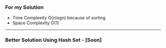 ### For my Solution

- Time Complexity O(nlogn) because of sorting
- Space Complexity O(1)

---

### Better Solution Using Hash Set - [Soon]
